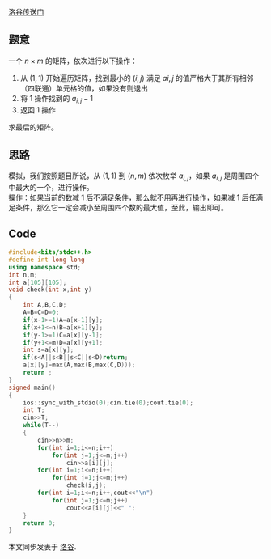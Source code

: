 [洛谷传送门](https://www.luogu.com.cn/problem/CF1986B)

## 题意
一个 $n\times m$ 的矩阵，依次进行以下操作：
1. 从 $(1,1)$ 开始遍历矩阵，找到最小的 $(i,j)$ 满足 $a{i,j}$ 的值严格大于其所有相邻（四联通）单元格的值，如果没有则退出
2. 将 1 操作找到的 $a_{i,j}-1$
3. 返回 1 操作

求最后的矩阵。

## 思路
模拟，我们按照题目所说，从 $(1,1)$ 到 $(n,m)$ 依次枚举 $a_{i,j}$，如果 $a_{i,j}$ 是周围四个中最大的一个，进行操作。  
操作：如果当前的数减 $1$ 后不满足条件，那么就不用再进行操作，如果减 $1$ 后任满足条件，那么它一定会减小至周围四个数的最大值，至此，输出即可。


## Code
```cpp
#include<bits/stdc++.h>
#define int long long
using namespace std;
int n,m;
int a[105][105];
void check(int x,int y)
{
	int A,B,C,D;
	A=B=C=D=0;
	if(x-1>=1)A=a[x-1][y];
	if(x+1<=n)B=a[x+1][y];
	if(y-1>=1)C=a[x][y-1];
	if(y+1<=m)D=a[x][y+1];
	int s=a[x][y];
	if(s<A||s<B||s<C||s<D)return;
	a[x][y]=max(A,max(B,max(C,D)));
	return ;
}
signed main()
{
	ios::sync_with_stdio(0);cin.tie(0);cout.tie(0);
	int T;
	cin>>T;
	while(T--)
	{
		cin>>n>>m;
		for(int i=1;i<=n;i++)
			for(int j=1;j<=m;j++)
				cin>>a[i][j];
		for(int i=1;i<=n;i++)
			for(int j=1;j<=m;j++)
				check(i,j);
		for(int i=1;i<=n;i++,cout<<"\n")
			for(int j=1;j<=m;j++)
				cout<<a[i][j]<<" ";
	}
	return 0;
}
```

本文同步发表于 [洛谷](https://www.luogu.com.cn/article/tj6ee00b).